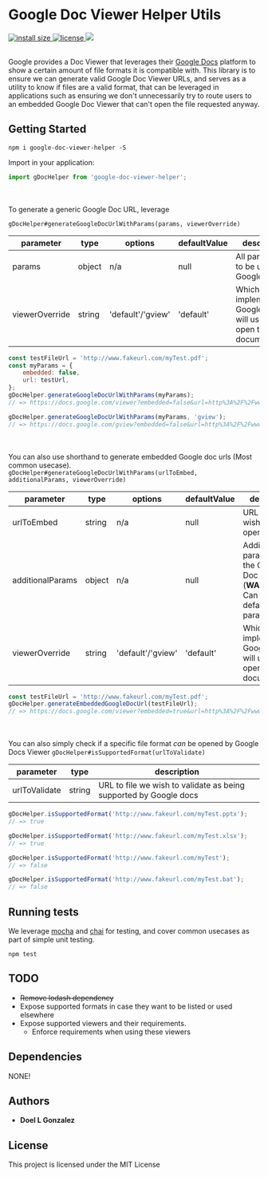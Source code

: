 # Google Doc Viewer Helper Utils
<a href="https://packagephobia.now.sh/result?p=google-doc-viewer-helper">
  <img src="https://packagephobia.now.sh/badge?p=google-doc-viewer-helper" alt="install size">
</a>
<a href="https://github.com/doelgonzo/google-doc-viewer-helper/blob/master/LICENSE.md">
  <img src="https://img.shields.io/npm/l/google-doc-viewer-helper.svg" alt="license">
</a>
<a href="https://codecov.io/gh/doelgonzo/google-doc-viewer-helper">
  <img src="https://codecov.io/gh/doelgonzo/google-doc-viewer-helper/branch/master/graph/badge.svg" />
</a>
<br>
<br>

Google provides a Doc Viewer that leverages their [Google Docs](https://www.google.com/docs/about/) platform
to show a certain amount of file formats it is compatible with. This library is to ensure we can generate valid Google Doc Viewer URLs, and serves as a utility to know if files are a valid format, that can be leveraged in applications such as ensuring we don't unnecessarily try to route users to an embedded Google Doc Viewer that can't open the file requested anyway.


## Getting Started

```
npm i google-doc-viewer-helper -S
```

Import in your application:
```javascript
import gDocHelper from 'google-doc-viewer-helper';
```
<br><br>
To generate a generic Google Doc URL, leverage

`gDocHelper#generateGoogleDocUrlWithParams(params, viewerOverride)`

| parameter      | type   | options           | defaultValue | description                                                           |
|----------------|--------|-------------------|--------------|-----------------------------------------------------------------------|
| params         | object | n/a               | null         | All parameters to be used in a Google Doc url                         |
| viewerOverride | string | 'default'/'gview' | 'default'    | Which viewer implementation Google Docs will use to open the document |

```javascript
const testFileUrl = 'http://www.fakeurl.com/myTest.pdf';
const myParams = {
    embedded: false,
    url: testUrl,
};
gDocHelper.generateGoogleDocUrlWithParams(myParams);
// => https://docs.google.com/viewer?embedded=false&url=http%3A%2F%2Fwww.fakeurl.com%2FmyTest.pdf

gDocHelper.generateGoogleDocUrlWithParams(myParams, 'gview');
// => https://docs.google.com/gview?embedded=false&url=http%3A%2F%2Fwww.fakeurl.com%2FmyTest.pdf
```
<br><br>
You can also use shorthand to generate embedded Google doc urls (Most common usecase).
`gDocHelper#generateGoogleDocUrlWithParams(urlToEmbed, additionalParams, viewerOverride)`

| parameter        | type   | options           | defaultValue | description                                                                                 |
|------------------|--------|-------------------|--------------|---------------------------------------------------------------------------------------------|
| urlToEmbed       | string | n/a               | null         | URL to file we wish viewer to open                                                          |
| additionalParams | object | n/a               | null         | Additional parameters for the Google Doc URL <br> (**WARNING**: Can override default params)    |                 
| viewerOverride   | string | 'default'/'gview' | 'default'    | Which viewer implementation Google Docs will use to open the document                       |
```javascript
const testFileUrl = 'http://www.fakeurl.com/myTest.pdf';
gDocHelper.generateEmbeddedGoogleDocUrl(testFileUrl);
// => https://docs.google.com/viewer?embedded=true&url=http%3A%2F%2Fwww.fakeurl.com%2FmyTest.pdf
```
<br><br>
You can also simply check if a specific file format _can_ be opened by Google Docs Viewer
`gDocHelper#isSupportedFormat(urlToValidate)`

| parameter        | type   | description                                                        |
|------------------|--------|--------------------------------------------------------------------|
| urlToValidate    | string | URL to file we wish to validate as being supported by Google docs  |

```javascript
gDocHelper.isSupportedFormat('http://www.fakeurl.com/myTest.pptx');
// => true

gDocHelper.isSupportedFormat('http://www.fakeurl.com/myTest.xlsx');
// => true

gDocHelper.isSupportedFormat('http://www.fakeurl.com/myTest');
// => false

gDocHelper.isSupportedFormat('http://www.fakeurl.com/myTest.bat');
// => false
```


## Running tests
We leverage [mocha](https://mochajs.org/) and [chai](http://www.chaijs.com/) for testing, and cover common usecases as 
part of simple unit testing.
```
npm test
```


## TODO
* ~~Remove lodash dependency~~
* Expose supported formats in case they want to be listed or used elsewhere
* Expose supported viewers and their requirements.
  * Enforce requirements when using these viewers


## Dependencies
NONE!

## Authors

* **Doel L Gonzalez**

## License

This project is licensed under the MIT License
